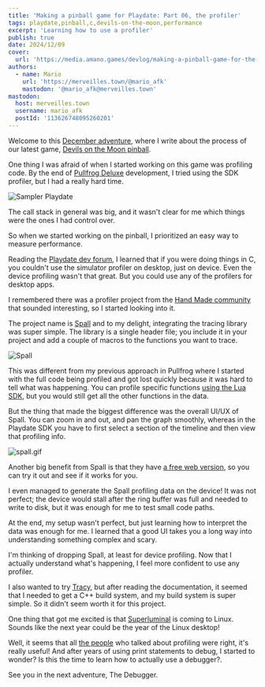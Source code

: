 ```yaml
---
title: 'Making a pinball game for Playdate: Part 06, the profiler'
tags: playdate,pinball,c,devils-on-the-moon,performance
excerpt: 'Learning how to use a profiler'
publish: true
date: 2024/12/09
cover:
  url: 'https://media.amano.games/devlog/making-a-pinball-game-for-the-playdate-part-06-the-profiler/spall-ss.png'
authors:
  - name: Mario
    url: 'https://merveilles.town/@mario_afk'
    mastodon: '@mario_afk@merveilles.town'
mastodon:
  host: merveilles.town
  username: mario_afk
  postId: '113626748095260201'
---
```


Welcome to this [December adventure](https://eli.li/december-adventure), where I write about the process of our latest game, [Devils on the Moon pinball](https://play.date/games/devils-on-the-moon-pinball/).

One thing I was afraid of when I started working on this game was profiling code. By the end of [Pullfrog Deluxe](https://play.date/games/pullfrog/) development, I tried using the SDK profiler, but I had a really hard time.

![Sampler Playdate](https://media.amano.games/devlog/making-a-pinball-game-for-the-playdate-part-06-the-profiler/pd-sampler.png)

The call stack in general was big, and it wasn't clear for me which things were the ones I had control over.

So when we started working on the pinball, I prioritized an easy way to measure performance.

Reading the [Playdate dev forum](https://devforum.play.date/), I learned that if you were doing things in C, you couldn't use the simulator profiler on desktop, just on device. Even the device profiling wasn't that great. But you could use any of the profilers for desktop apps.

I remembered there was a profiler project from the [Hand Made community](https://handmade.network/) that sounded interesting, so I started looking into it.

The project name is [Spall](https://gravitymoth.com/spall/) and to my delight, integrating the tracing library was super simple. The library is a single header file; you include it in your project and add a couple of macros to the functions you want to trace.

![Spall](https://media.amano.games/devlog/making-a-pinball-game-for-the-playdate-part-06-the-profiler/spall-ss.png)

This was different from my previous approach in Pullfrog where I started with the full code being profiled and got lost quickly because it was hard to tell what was happening. You can profile specific functions [using the Lua SDK](https://sdk.play.date/2.6.2/Inside%20Playdate.html#M-profiling), but you would still get all the other functions in the data.

But the thing that made the biggest difference was the overall UI/UX of Spall. You can zoom in and out, and pan the graph smoothly, whereas in the Playdate SDK you have to first select a section of the timeline and then view that profiling info.

![spall.gif](https://media.amano.games/devlog/making-a-pinball-game-for-the-playdate-part-06-the-profiler/spall.gif)

Another big benefit from Spall is that they have [a free web version](https://gravitymoth.com/spall/spall-web.html), so you can try it out and see if it works for you.

I even managed to generate the Spall profiling data on the device! It was not perfect; the device would stall after the ring buffer was full and needed to write to disk, but it was enough for me to test small code paths.

At the end, my setup wasn't perfect, but just learning how to interpret the data was enough for me. I learned that a good UI takes you a long way into understanding something complex and scary.

I'm thinking of dropping Spall, at least for device profiling. Now that I actually understand what's happening, I feel more confident to use any profiler.

I also wanted to try [Tracy](https://tracy.nereid.pl/), but after reading the documentation, it seemed that I needed to get a C++ build system, and my build system is super simple. So it didn't seem worth it for this project.

One thing that got me excited is that [Superluminal](https://mastodon.gamedev.place/@rovarma/113194259676032577) is coming to Linux. Sounds like the next year could be the year of the Linux desktop!

Well, it seems that all [the people](https://www.youtube.com/watch?v=WJVQLpGHB8g) who talked about profiling were right, it's really useful! And after years of using print statements to debug, I started to wonder? Is this the time to learn how to actually use a debugger?.

See you in the next adventure, The Debugger.
